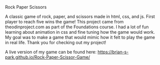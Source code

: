 Rock Paper Scissors

A classic game of rock, paper, and scissors made in html, css, and js. First player to reach five wins the game! This project came from theodinproject.com as part of the Foundations course. I had a lot of fun learning about animation in css and fine tuning how the game would work. My goal was to make a game that would mimic how it felt to play the game in real life. Thank you for checking out my project!

A live version of my game can be found here: https://brian-s-park.github.io/Rock-Paper-Scissor-Game/


